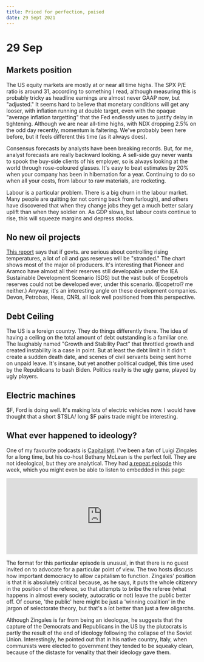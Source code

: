 ```yaml
---
title: Priced for perfection, poised
date: 29 Sept 2021
---
```


# 29 Sep

## Markets position

The US equity markets are mostly at or near all time highs. The SPX P/E ratio is around 31, according to something I read, although measuring this is probably tricky as headline earnings are almost never GAAP now, but "adjusted." It seems hard to believe that monetary conditions will get any looser, with inflation running at double target, even with the opaque "average inflation targetting" that the Fed endlessly uses to justify delay in tightening. Although we are near all-time highs, with NDX dropping 2.5% on the odd day recently, momentum is faltering.
We've probably been here before, but it feels different this time (as it always does).

Consensus forecasts by analysts have been breaking records. But, for me, analyst forecasts are really backward looking. A sell-side guy never wants to spook the buy-side clients of his employer, so is always looking at the world through rose-coloured glasses. It's easy to beat estimates by 20% when your company has been in hibernation for a year. Continuing to do so when all your costs, from labour to raw materials, are rocketing.

Labour is a particular problem. There is a big churn in the labour market. Many people are quitting (or not coming back from furlough), and others have discovered that when they change jobs they get a much better salary uplift than when they soldier on. As GDP slows, but labour costs continue to rise, this will squeeze margins and depress stocks.

## No new oil projects

[This report](https://carbontracker.org/reports/adapt-to-survive/?mc_cid=328d1d532b) says that if govts. are serious about controlling rising temperatures, a lot of oil and gas reserves will be "stranded." 
The chart shows most of the major oil producers. 
It's interesting that Pioneer and Aramco have almost all their reserves still developable under the 
IEA Sustainable Development Scenario (SDS) but the vast bulk of Ecopetrols reserves could not be developed ever, under this scenario.
(Ecopetrol? me neither.) 
Anyway, it's an interesting angle on these development companies. 
Devon, Petrobas, Hess, CNRL all look well positioned from this perspective.

## Debt Ceiling

The US is a foreign country. 
They do things differently there.
The idea of having a ceiling on the total amount of debt outstanding is a familiar one.
The laughably named "Growth and Stability Pact" that throttled growth and created instability is a case in point.
But at least the debt limit in it didn't create a sudden death date, and scenes of civil servants being sent home on unpaid leave.
It's insane, but yet another political cudgel, this time used by the Republicans to bash Biden.
Politics really is the ugly game, played by ugly players.

## Electric machines

$F, Ford is doing well. 
It's making lots of electric vehicles now. 
I would have thought that a short $TSLA/ long $F pairs trade might be interesting.

## What ever happened to ideology?

One of my favourite podcasts is [Capitalisnt](https://www.capitalisnt.com). I've been a fan of Luigi Zingales for a long time, but his co-host Bethany McLean is the perfect foil.
They are not ideological, but they are analytical. 
They had [a repeat episode](https://www.capitalisnt.com/episodes/why-capitalism-isnt-without-democracy) this week, which you might even be able to listen to embedded in this page:

<iframe height="200px" width="100%" frameborder="no" scrolling="no" seamless src="https://player.simplecast.com/bf3fe997-c135-43ea-902c-0fcfdd6995bf?dark=false"></iframe>

The format for this particular episode is unusual, in that there is no guest invited on to advocate for a particular point of view. The two hosts discuss how important democracy to allow capitalism to function. Zingales' position is that it is absolutely critical because, as he says, it puts the whole citizenry in the position of the referee, so that attempts to bribe the referee (what happens in almost every society, autocratic or not) leave the public better off. Of course, 'the public' here might be just a 'winning coalition' in the jargon of selectorate theory, but that's a lot better than just a few oligarchs.

Although Zingales is far from being an ideologue, he suggests that the capture of the Democrats and Republicans in the US by the plutocrats is partly the result of the end of ideology following the collapse of the Soviet Union. Interestingly, he pointed out that in his native country, Italy, when communists were elected to government they tended to be squeaky clean, because of the distaste for venality that their ideology gave them.

